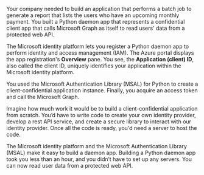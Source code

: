 Your company needed to build an application that performs a batch job to generate a report that lists the users who have an upcoming monthly payment. You built a Python daemon app that represents a confidential client app that calls Microsoft Graph as itself to read users' data from a protected web API.

The Microsoft identity platform lets you register a Python daemon app to perform identity and access management (IAM). The Azure portal displays the app registration's **Overview** pane. You see, the **Application (client) ID**, also called the client ID, uniquely identifies your application within the Microsoft identity platform.

You used the Microsoft Authentication Library (MSAL) for Python to create a client-confidential application instance. Finally, you acquire an access token and call the Microsoft Graph.

Imagine how much work it would be to build a client-confidential application from scratch. You’d have to write code to create your own identity provider, develop a rest API service, and create a secure library to interact with our identity provider. Once all the code is ready, you'd need a server to host the code.

The Microsoft identity platform and the Microsoft Authentication Library (MSAL) make it easy to build a daemon app. Building a Python daemon app took you less than an hour, and you didn’t have to set up any servers. You can now read user data from a protected web API.